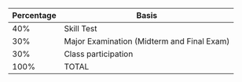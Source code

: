 | Percentage | Basis                                      |
| ---------- | ------------------------------------------ |
| 40%        | Skill Test                                 |
| 30%        | Major Examination (Midterm and Final Exam) |
| 30%        | Class participation                        |
| 100%       | TOTAL                                      |
